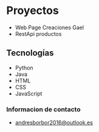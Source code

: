 # Proyectos

  * Web Page Creaciones Gael
  * RestApi productos 
  
  
## Tecnologías

  * Python
  * Java
  * HTML
  * CSS
  * JavaScript
  
### Informacion de contacto

  * andresborbor2016@outlook.es
